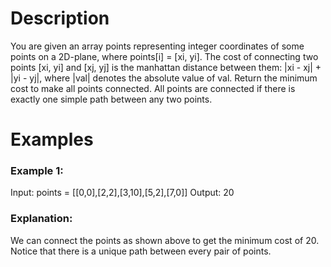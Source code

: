 # Description
You are given an array points representing integer coordinates of some points on a 2D-plane, where points[i] = [xi, yi].
The cost of connecting two points [xi, yi] and [xj, yj] is the manhattan distance between them: |xi - xj| + |yi - yj|, where |val| denotes the absolute value of val.
Return the minimum cost to make all points connected. All points are connected if there is exactly one simple path between any two points.

# Examples
### Example 1:
Input: points = [[0,0],[2,2],[3,10],[5,2],[7,0]]
Output: 20

### Explanation: 
We can connect the points as shown above to get the minimum cost of 20.
Notice that there is a unique path between every pair of points.
